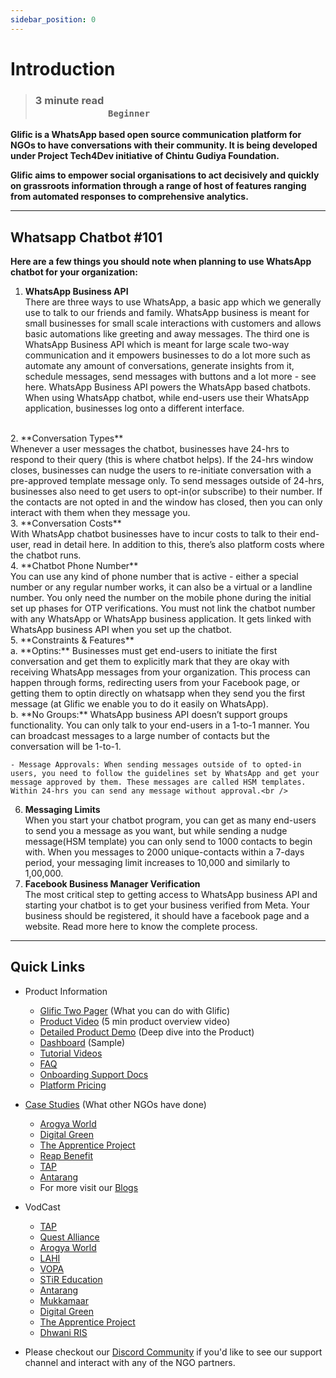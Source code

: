 ```yaml
---
sidebar_position: 0
---
```


# Introduction

> ### **3 minute read &nbsp; &nbsp; &nbsp; &nbsp; &nbsp; &nbsp; &nbsp; &nbsp; &nbsp; &nbsp; &nbsp; &nbsp; &nbsp; &nbsp; &nbsp; &nbsp; &nbsp; &nbsp; &nbsp; &nbsp; &nbsp; &nbsp; &nbsp; &nbsp; &nbsp; &nbsp; &nbsp; &nbsp; &nbsp; &nbsp; &nbsp; &nbsp; &nbsp; &nbsp; &nbsp; &nbsp; &nbsp; &nbsp; &nbsp; &nbsp; &nbsp; &nbsp; &nbsp; &nbsp; &nbsp; &nbsp; &nbsp; &nbsp; &nbsp; &nbsp; &nbsp; &nbsp; &nbsp; &nbsp; &nbsp; &nbsp; &nbsp; &nbsp; &nbsp; &nbsp; `Beginner`**


**Glific is a WhatsApp based open source communication platform for NGOs to have conversations with their community. It is being developed under Project Tech4Dev initiative of Chintu Gudiya Foundation.**

**Glific aims to empower social organisations to act decisively and quickly on grassroots information through a range of host of features ranging from automated responses to comprehensive analytics.**

___

## Whatsapp Chatbot #101

**Here are a few things you should note when planning to use WhatsApp chatbot for your organization:**

1. **WhatsApp Business API** <br />
There are three ways to use WhatsApp, a basic app which we generally use to talk to our friends and family. WhatsApp business is meant for small businesses for small scale interactions with customers and allows basic automations like greeting and away messages. The third one is WhatsApp Business API which is meant for large scale two-way communication and it empowers businesses to do a lot more such as automate any amount of conversations, generate insights from it, schedule messages, send messages with buttons and a lot more - see here. WhatsApp Business API powers the WhatsApp based chatbots. When using WhatsApp chatbot, while end-users use their WhatsApp application, businesses log onto a different interface. 
<br />
2. **Conversation Types** <br />
Whenever a user messages the chatbot, businesses have 24-hrs to respond to their query (this is where chatbot helps). If the 24-hrs window closes, businesses can nudge the users to re-initiate conversation with a pre-approved template message only. To send messages outside of 24-hrs, businesses also need to get users to opt-in(or subscribe) to their number. If the contacts are not opted in and the window has closed, then you can only interact with them when they message you.
<br />
3. **Conversation Costs** <br />
With WhatsApp chatbot businesses have to incur costs to talk to their end-user, read in detail here. In addition to this, there’s also platform costs where the chatbot runs. 
<br />
4. **Chatbot Phone Number** <br />
You can use any kind of phone number that is active - either a special number or any regular number works, it can also be a virtual or a landline number. You only need the number on the mobile phone during the initial set up phases for OTP verifications. You must not link the chatbot number with any WhatsApp or WhatsApp business application. It gets linked with WhatsApp business API when you set up the chatbot.
<br />
5. **Constraints & Features** <br />
    a. **Optins:** Businesses must get end-users to initiate the first conversation and get them to explicitly mark that they are okay with receiving WhatsApp messages from your organization. This process can happen through forms, redirecting users from your Facebook page, or getting them to optin directly on whatsapp when they send you the first message (at Glific we enable you to do it easily on WhatsApp). <br />
    b. **No Groups:** WhatsApp business API doesn’t support groups functionality. You can only talk to your end-users in a 1-to-1 manner. You can broadcast messages to a large number of contacts but the conversation will be 1-to-1. 
<br />
    
    - Message Approvals: When sending messages outside of to opted-in users, you need to follow the guidelines set by WhatsApp and get your message approved by them. These messages are called HSM templates. Within 24-hrs you can send any message without approval.<br />
6. **Messaging Limits**<br />
    When you start your chatbot program, you can get as many end-users to send you a message as you want, but while sending a nudge message(HSM template) you can only send to 1000 contacts to begin with. When you messages to 2000 unique-contacts within a 7-days period, your messaging limit increases to 10,000 and similarly to 1,00,000.
    <br />
7. **Facebook Business Manager Verification** <br />
    The most critical step to getting access to WhatsApp business API and starting your chatbot is to get your business verified from Meta. Your business should be registered, it should have a facebook page and a website. Read more here to know the complete process.

___

## Quick Links
- Product Information
  - [Glific Two Pager](https://drive.google.com/file/d/1jWlB4wh8ZsUVlQf4xZ3UOVUkmG5QgQYx/view?usp=sharing) (What you can do with Glific)
  - [Product Video](https://www.youtube.com/watch?v=r6pI3YnINws) (5 min product overview video)
  - [Detailed Product Demo](https://www.youtube.com/watch?v=EO-W0cFy_i8) (Deep dive into the Product)
  - [Dashboard](https://datastudio.google.com/reporting/fdc97942-72e5-4d7d-92c4-4a4c7da9be86/page/p_t8287rtztc) (Sample)
  - [Tutorial Videos](https://www.youtube.com/channel/UCIJfQhrbJSCWQtzdI484nng/playlists)
  - [FAQ](https://chintugudiya.org/glific-faqs/)
  - [Onboarding Support Docs](https://glific.github.io/docs/docs/category/onboarding/)
  - [Platform Pricing](https://tides.coloredcow.com/pricing)
- [Case Studies](https://glific.org/tag/case-study/) (What other NGOs have done)
  - [Arogya World](https://glific.org/influencing-healthy-behaviours-on-whatsapp-through-ai-driven-nudges/)
  - [Digital Green](https://glific.org/reaching-farmers-directly-scaling-reach-reducing-time-to-get-analytics-from-months-to-seconds/)
  - [The Apprentice Project](https://glific.org/activities-quizzes-gamification-taps-education-program-on-whatsapp/)
  - [Reap Benefit](https://glific.org/reap-benefit-glific-google-sheets-makes-a-great-chatbot-to-help-covid-affected-families/)
  - [TAP](https://glific.org/activities-quizzes-gamification-taps-education-program-on-whatsapp/)
  - [Antarang](https://glific.org/antarang-foundation-ab-tests-their-user-registration-process-using-the-split-randomly-node/)
  - For more visit our [Blogs](https://glific.org/blogs/)
  
- VodCast 
  - [TAP](https://www.youtube.com/watch?v=ixAF0XX9DRs)
  - [Quest Alliance](https://www.youtube.com/watch?v=7tTLozX0fKE)
  - [Arogya World](https://www.youtube.com/watch?v=nraet2442a0)
  - [LAHI](https://www.youtube.com/watch?v=XsGIAYY4RVg)
  - [VOPA](https://www.youtube.com/watch?v=Mv8H_6fbAlg)
  - [STiR Education](https://www.youtube.com/watch?v=_LUuNTgIiPQ)
  - [Antarang](https://www.youtube.com/watch?v=pqCb5SYcWzk)
  - [Mukkamaar](https://www.youtube.com/watch?v=GyCONkQ1-vI)
  - [Digital Green](https://www.youtube.com/watch?v=5leX9Wp53cw)
  - [The Apprentice Project](https://www.youtube.com/watch?v=6n7jnEWByLo)
  - [Dhwani RIS](https://www.youtube.com/watch?v=u4iyoDAezck)

- Please checkout our [Discord Community](https://discord.gg/cHnTF9x) if you&#39;d like to see our support channel and interact with any of the NGO partners.

